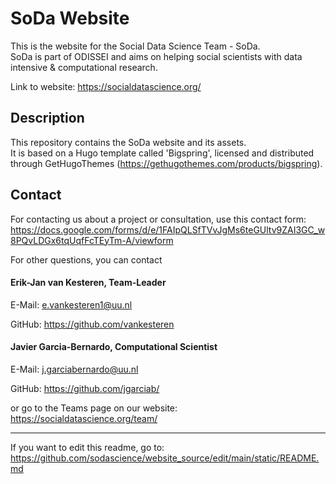 # SoDa Website

This is the website for the Social Data Science Team - SoDa.  
SoDa is part of ODISSEI and aims on helping social scientists with data intensive & computational research.

Link to website: https://socialdatascience.org/

## Description

This repository contains the SoDa website and its assets.  
It is based on a Hugo template called 'Bigspring', licensed and distributed through GetHugoThemes (https://gethugothemes.com/products/bigspring).


## Contact

For contacting us about a project or consultation, use this contact form:
https://docs.google.com/forms/d/e/1FAIpQLSfTVvJgMs6teGUltv9ZAI3GC_w8PQvLDGx6tqUqfFcTEyTm-A/viewform


For other questions, you can contact

#### Erik-Jan van Kesteren, Team-Leader

E-Mail: e.vankesteren1@uu.nl

GitHub: https://github.com/vankesteren


#### Javier Garcia-Bernardo, Computational Scientist

E-Mail: j.garciabernardo@uu.nl

GitHub: https://github.com/jgarciab/


or go to the Teams page on our website: https://socialdatascience.org/team/


----
If you want to edit this readme, go to: https://github.com/sodascience/website_source/edit/main/static/README.md
